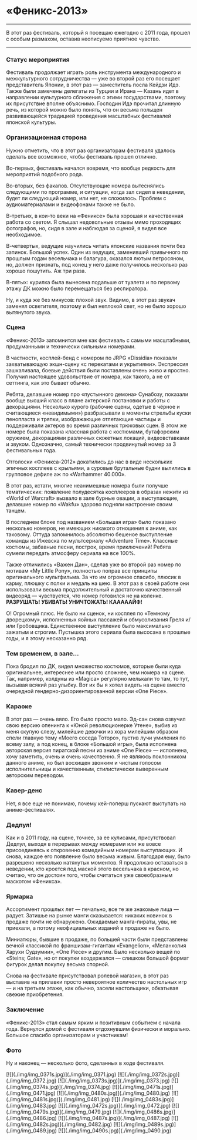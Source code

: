 # «Феникс-2013»

* * *
В этот раз фестиваль, который я посещаю ежегодно с 2011 года, прошел с особым размахом, оставив неописуемо приятное чувство.
* * *

  
### Статус мероприятия

Фестиваль продолжает играть роль инструмента международного и межкультурного сотрудничества — уже во второй раз его посещает представитель Японии, в этот раз — заместитель посла Кейдзи Идэ. Также были замечены делегаты из Турции и Ирана — Казань идет в направлении культурного сближения с этими государствами, поэтому их присутствие вполне объяснимо. Господин Идэ прочитал длинную речь, из которой можно было понять, что он весьма польщен развивающейся традицией проведения масштабных фестивалей японской культуры.

  
### Организационная сторона

Нужно отметить, что в этот раз организаторам фестиваля удалось сделать все возможное, чтобы фестиваль прошел отлично.

Во-первых, фестиваль начался вовремя, что вообще редкость для мероприятий подобного рода.

Во-вторых, без факапов. Отсутствующие номера вытеснялись следующими по программе, и ситуации, когда зал сидел в неведении, будет ли следующий номер, или нет, не сложилось. Проблем с аудиоматериалами и видеофонами также не было.

В-третьих, в кои-то веки на «Фениксе» была хорошая и качественная работа со светом. Я слышал недовольные отзывы мимо проходящих фотографов, но, сидя в зале и наблюдая за сценой, я видел все необходимое.

В-четвертых, ведущие научились читать японские названия почти без запинок. Большой успех. Один из ведущих, заменивший привычного по прошлым годам весельчака и балагура, оказался лютым петросяном, но, должен признать, под конец у него даже получилось несколько раз хорошо пошутить. Аж три раза.

В-пятых: курилка была вынесена подальше от туалета и по первому этажу ДК можно было перемещаться без респиратора.

Ну, и куда же без минусов: плохой звук. Видимо, в этот раз звукач заменял осветителя, поэтому и был неплохой свет, но не было хорошо вытянутого звука.

  
### Сцена

«Феникс-2013» запомнится мне как фестиваль с самыми масштабными, продуманными и технически сильными номерами.

В частности, косплей-бенд с номером по JRPG «Dissidia» показали захватывающую экшн-сцену «с перекатами и укрытиями». Экспрессия зашкаливала, боевые действия были поставлены очень живо и яростно. Получил настоящее удовольствие от номера, как такого, а не от сеттинга, как это бывает обычно.

Ребята, делавшие номер про «пустынного демона» Сунабозу, показали вообще высший класс в плане актерской постановки и работы с декорациями. Несколько курого (рабочие сцены, одетые в чёрное и считающиеся «невидимыми») разбрасывали в моменты стрельбы куски пенопласта и тряпки, изображающие отлетающие частицы и поддерживали актеров во время различных трюковых сцен. В этом же номере была показана классная работа с костюмами, бутафорским оружием, декорациями различных сюжетных локаций, видеовставками и звуком. Однозначно, самый технически продвинутый номер за 3 фестивальных года.

Отголоски «Феникса-2012» докатились до нас в виде нескольких эпичных косплеев с крыльями, а суровые брутальные будни вылились в групповое дефиле аж по «Warhammer 40.000».

В этот раз, кстати, многие неанимешные номера были получше тематических: появление полудесятка косплееров в образах нежити из «World of Warcraft» вызвало в зале бурные овации, а выступающие, делавшие номер по «Wakfu» здорово подняли настроение своим танцем.

В последнем блоке под названием «Большая игра» было показано несколько номеров, не имеющих никакого отношения к аниме, как таковому. Оттуда запомнилось абсолютно бешеное выступление команды из Ижевска по мультсериалу «Adventure Time». Классные костюмы, забавные песни, построк, время приключений! Ребята сумели передать атмосферу сериала на все 100%.

Также отличились «Важен Дан», сделав уже во второй раз номер по мотивам «My Little Pony», полностью поправ все принципы оригинального мультфильма. За что им огромное спасибо, плюсик в карму, плюшку с полки и медаль на шею. В этот раз в своей работе они использовали весьма продолжительный и достаточно качественный видеоряд — чувствуется, что номер готовился не на коленке. **РАЗРУШАТЬ! УБИВАТЬ! УНИЧТОЖАТЬ! КАААААЙФ!**

О! Огромный плюс. Не было ни сценок, ни косплея по «Темному дворецкому», исполненных яойных пассажей и обмусоливания Греля и/или Гробовщика. Единственное выступление было максимально зажатым и строгим. Пустышка этого сериала была высосана в прошлые годы, и я этому несказанно ряд.

  
### Тем временем, в зале…

Пока бродил по ДК, видел множество костюмов, которые были куда оригинальнее, интереснее или просто сложнее, чем номера на сцене. Так, например, колдуны из «Magica» регулярно мелькали то там, то тут, вызывая всякий раз улыбку. Вот их бы я хотел видеть на сцене вместо очередной гендерно-дизориентированной версии «One Piece».

  
### Караоке

В этот раз — очень вяло. Его было просто мало. Эд-сан снова озвучил свою версию опенинга к «Юной революционерке Утене», выбив из меня скупую слезу, милейшие девочки из хора милейшим образом спели главную тему «Моего соседа Тоторо», пустив лучи умиления по всему залу, а под конец, в блоке «Большой игры», была исполнена авторская версия пиратской песни из аниме «One Piece» — исполнена, хочу заметить, очень и очень качественно. Я не являюсь поклонником данного аниме, но был восхищен звонким и чистым голосом исполнительницы и качественным, стилистически выверенным авторским переводом.

  
### Кавер-денс

Нет, я все еще не понимаю, почему кей-поперш пускают выступать на аниме-фестивалях.

  
### Дедпул!

Как и в 2011 году, на сцене, точнее, за ее кулисами, присутствовал Дедпул, выходя в перерывах между номерами или же вовсе присоединяясь к откровенно комедийным номерам выступающих. И снова, каждое его появление было весьма живым. Благодаря ему, было разрешено несколько натянутых моментов. Я продолжаю оставаться в неведении, кто кроется под маской этого весельчака в красном, но считаю, что он достоин того, чтобы считаться уже своеобразным маскотом «Феникса».

  
### Ярмарка

Ассортимент прошлых лет — печально, все те же знакомые лица — радует. Затишье на рынке манги сказывается: никаких новинок в продаже почти не обнаружено. Ожидаемые манга-пираты, увы, не приехали, а потому неофициальных изданий в продаже не было.

Миниатюры, бывшие в продаже, по большей части были представлены вечной классикой по франшизам-гигантам «Evangelion», «Меланхолия Харухи Судзумии», «One Piece» и другим. Было несколько вещей по «Steins; Gate», но от покупки воздержался — слишком большой формат фигурок делал покупку весьма спорной.

Снова на фестивале присутствовал ролевой магазин, в этот раз выставив на прилавки просто невероятное количество настольных игр — и на третьем этаже, как обычно, засели настольщики, обкатывая свежие приобретения.

  
### Заключение

«Феникс-2013» стал самым ярким и позитивным событием с начала года. Вернулся домой с фестиваля отдохнувшим физически и морально. Большое спасибо организаторам и участникам!

  
### Фото

Ну и наконец — несколько фото, сделанных в ходе фестиваля.

<span class="gallery-4">
[![](./img/img_0371s.jpg)](./img/img_0371.jpg)
[![](./img/img_0372s.jpg)](./img/img_0372.jpg)
[![](./img/img_0373s.jpg)](./img/img_0373.jpg)
[![](./img/img_0374s.jpg)](./img/img_0374.jpg)
</span>

<span class="gallery-4">
[![](./img/img_0471s.jpg)](./img/img_0471.jpg)
[![](./img/img_0480s.jpg)](./img/img_0480.jpg)
[![](./img/img_0481s.jpg)](./img/img_0481.jpg)
[![](./img/img_0483s.jpg)](./img/img_0483.jpg)
</span>

<span class="gallery-4">
[![](./img/img_0472s.jpg)](./img/img_0472.jpg)
[![](./img/img_0479s.jpg)](./img/img_0479.jpg)
[![](./img/img_0486s.jpg)](./img/img_0486.jpg)
[![](./img/img_0487s.jpg)](./img/img_0487.jpg)
</span>

<span class="gallery-4">
[![](./img/img_0482s.jpg)](./img/img_0482.jpg)
[![](./img/img_0489s.jpg)](./img/img_0489.jpg)
[![](./img/img_0490s.jpg)](./img/img_0490.jpg)
</span>